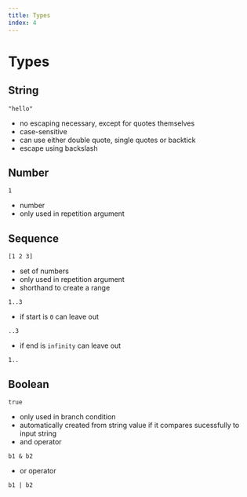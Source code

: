 ```yaml
---
title: Types
index: 4
---
```

# Types



## String

```
"hello"
```

- no escaping necessary, except for quotes themselves
- case-sensitive
- can use either double quote, single quotes or backtick
- escape using backslash



## Number

```
1
```

- number
- only used in repetition argument



## Sequence

```
[1 2 3]
```

- set of numbers
- only used in repetition argument
- shorthand to create a range

```
1..3
```

- if start is `0` can leave out

```
..3
```

- if end is `infinity` can leave out

```
1..
```



## Boolean

```
true
```

- only used in branch condition
- automatically created from string value if it compares sucessfully to input string
- and operator

```
b1 & b2
```

- or operator

```
b1 | b2
```
